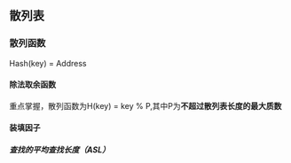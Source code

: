 ## 散列表

### 散列函数

Hash(key) = Address

#### 除法取余函数

重点掌握，散列函数为H(key) = key % P,其中P为**不超过散列表长度的最大质数**



#### 装填因子



##### 查找的平均查找长度（ASL）

